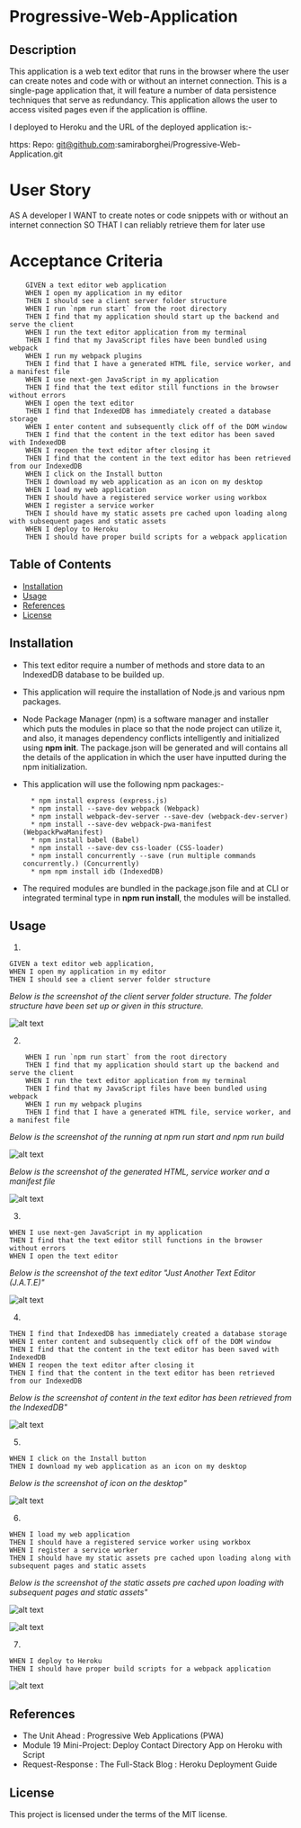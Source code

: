 # Progressive-Web-Application

## Description

This application is a web text editor that runs in the browser where the user can create notes and code with or without an internet connection. This is a single-page application that, it will feature a number of data persistence techniques that serve as redundancy. This application allows the user to access visited pages even if the application is offline.

I deployed to Heroku and the URL of the deployed application is:-
 
https:
Repo: git@github.com:samiraborghei/Progressive-Web-Application.git


# User Story
AS A developer
I WANT to create notes or code snippets with or without an internet connection
SO THAT I can reliably retrieve them for later use

# Acceptance Criteria
``````
    GIVEN a text editor web application
    WHEN I open my application in my editor
    THEN I should see a client server folder structure
    WHEN I run `npm run start` from the root directory
    THEN I find that my application should start up the backend and serve the client
    WHEN I run the text editor application from my terminal
    THEN I find that my JavaScript files have been bundled using webpack
    WHEN I run my webpack plugins
    THEN I find that I have a generated HTML file, service worker, and a manifest file
    WHEN I use next-gen JavaScript in my application
    THEN I find that the text editor still functions in the browser without errors
    WHEN I open the text editor
    THEN I find that IndexedDB has immediately created a database storage
    WHEN I enter content and subsequently click off of the DOM window
    THEN I find that the content in the text editor has been saved with IndexedDB
    WHEN I reopen the text editor after closing it
    THEN I find that the content in the text editor has been retrieved from our IndexedDB
    WHEN I click on the Install button
    THEN I download my web application as an icon on my desktop
    WHEN I load my web application
    THEN I should have a registered service worker using workbox
    WHEN I register a service worker
    THEN I should have my static assets pre cached upon loading along with subsequent pages and static assets
    WHEN I deploy to Heroku
    THEN I should have proper build scripts for a webpack application
``````

## Table of Contents

* [Installation](#installation)
* [Usage](#usage)
* [References](#references)
* [License](#license)

## Installation

* This text editor require a number of methods and store data to an IndexedDB database to be builded up.

* This application will require the installation of Node.js and various npm packages.

*   Node Package Manager (npm) is a software manager and installer which puts the modules in place so that the node project can utilize it, and also, it manages dependency conflicts intelligently and initialized using **npm init**. The package.json will be generated and will contains all the details of the application in which the user have inputted during the npm initialization. 

*  This application will use the following npm packages:-

         * npm install express (express.js)
         * npm install --save-dev webpack (Webpack)
         * npm install webpack-dev-server --save-dev (webpack-dev-server)
         * npm install --save-dev webpack-pwa-manifest (WebpackPwaManifest)
         * npm install babel (Babel)
         * npm install --save-dev css-loader (CSS-loader)
         * npm install concurrently --save (run multiple commands concurrently.) (Concurrently)
         * npm npm install idb (IndexedDB)

* The required modules are bundled in the package.json file and at CLI or integrated terminal type in **npm run install**, the modules will be installed.       

## Usage

1.
``````    
GIVEN a text editor web application, 
WHEN I open my application in my editor
THEN I should see a client server folder structure
``````
*Below is the screenshot of the client server folder structure.  The folder structure have been set up or given in this structure.*

![alt text](/assets/images/TE07.png)


2.
``````
    WHEN I run `npm run start` from the root directory
    THEN I find that my application should start up the backend and serve the client
    WHEN I run the text editor application from my terminal
    THEN I find that my JavaScript files have been bundled using webpack
    WHEN I run my webpack plugins
    THEN I find that I have a generated HTML file, service worker, and a manifest file
``````
*Below is the screenshot of the running at npm run start and npm run build* 

![alt text](/assets/images/TE02.png)

*Below is the screenshot of the generated HTML, service worker and a manifest file*

![alt text](/assets/images/TE08.png)

3.
``````
WHEN I use next-gen JavaScript in my application
THEN I find that the text editor still functions in the browser without errors
WHEN I open the text editor
``````
*Below is the screenshot of the text editor "Just Another Text Editor (J.A.T.E)"*

![alt text](/assets/images/TE03.png)

4.
``````
THEN I find that IndexedDB has immediately created a database storage
WHEN I enter content and subsequently click off of the DOM window
THEN I find that the content in the text editor has been saved with IndexedDB
WHEN I reopen the text editor after closing it
THEN I find that the content in the text editor has been retrieved from our IndexedDB
``````
*Below is the  screenshot of content in the text editor has been retrieved from the IndexedDB"*

![alt text](/assets/images/TE05.png)

5.
``````
WHEN I click on the Install button
THEN I download my web application as an icon on my desktop
``````
*Below is the screenshot of icon on the desktop"*

![alt text](/assets/images/TE04.png)

6.
``````
WHEN I load my web application
THEN I should have a registered service worker using workbox
WHEN I register a service worker
THEN I should have my static assets pre cached upon loading along with subsequent pages and static assets
``````
*Below is the screenshot of the static assets pre cached upon loading with subsequent pages and static assets"*

![alt text](/assets/images/TE09.png)

![alt text](/assets/images/TE10.png)

7.

 ````````
WHEN I deploy to Heroku
THEN I should have proper build scripts for a webpack application 
````````
![alt text](/assets/images/TE11.png)


## References

*   The Unit Ahead : Progressive Web Applications (PWA)
*   Module 19 Mini-Project: Deploy Contact Directory App on Heroku with Script
*   Request-Response : The Full-Stack Blog : Heroku Deployment Guide
 
## License

This project is licensed under the terms of the MIT license.
